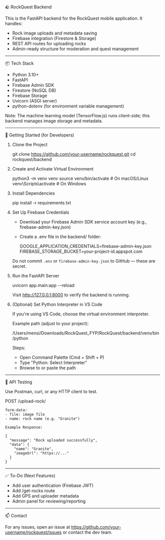 🪨 RockQuest Backend

This is the FastAPI backend for the RockQuest mobile application. It handles:

- Rock image uploads and metadata saving
- Firebase integration (Firestore & Storage)
- REST API routes for uploading rocks
- Admin-ready structure for moderation and quest management

------------------------------------------------------------

📦 Tech Stack

- Python 3.10+
- FastAPI
- Firebase Admin SDK
- Firestore (NoSQL DB)
- Firebase Storage
- Uvicorn (ASGI server)
- python-dotenv (for environment variable management)

Note: The machine learning model (TensorFlow.js) runs client-side; this backend manages image storage and metadata.

------------------------------------------------------------

🚀 Getting Started (for Developers)

1. Clone the Project

    git clone https://github.com/your-username/rockquest.git
    cd rockquest/backend

2. Create and Activate Virtual Environment

    python3 -m venv venv
    source venv/bin/activate        # On macOS/Linux
    venv\Scripts\activate           # On Windows

3. Install Dependencies

    pip install -r requirements.txt

4. Set Up Firebase Credentials

    - Download your Firebase Admin SDK service account key (e.g., firebase-admin-key.json)
    - Create a .env file in the backend/ folder:

      GOOGLE_APPLICATION_CREDENTIALS=firebase-admin-key.json
      FIREBASE_STORAGE_BUCKET=your-project-id.appspot.com

    Do not commit `.env` or `firebase-admin-key.json` to GitHub — these are secret.

5. Run the FastAPI Server

    uvicorn app.main:app --reload

    Visit http://127.0.0.1:8000 to verify the backend is running.

6. (Optional) Set Python Interpreter in VS Code

    If you're using VS Code, choose the virtual environment interpreter.

    Example path (adjust to your project):

    /Users/mensi/Downloads/RockQuest_FYP/RockQuest/backend/venv/bin/python

    Steps:
    - Open Command Palette (Cmd + Shift + P)
    - Type "Python: Select Interpreter"
    - Browse to or paste the path

------------------------------------------------------------

🧪 API Testing

Use Postman, curl, or any HTTP client to test.

POST /upload-rock/

    form-data:
    - file: image file
    - name: rock name (e.g. "Granite")

    Example Response:

    {
      "message": "Rock uploaded successfully",
      "data": {
        "name": "Granite",
        "imageUrl": "https://..."
      }
    }

------------------------------------------------------------

✅ To-Do (Next Features)

- Add user authentication (Firebase JWT)
- Add /get-rocks route
- Add GPS and uploader metadata
- Admin panel for reviewing/reporting

------------------------------------------------------------

📫 Contact

For any issues, open an issue at https://github.com/your-username/rockquest/issues or contact the dev team.

